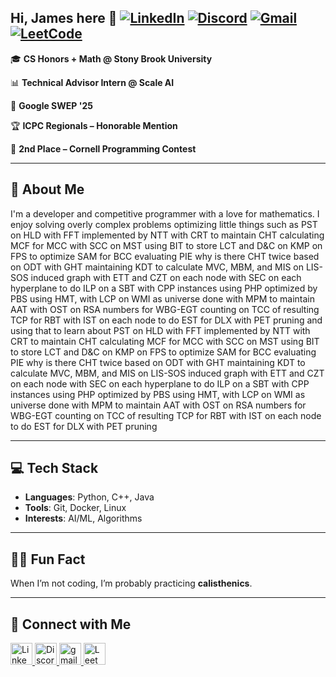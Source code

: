 ## Hi, James here :wave: [![LinkedIn](https://img.shields.io/badge/LinkedIn-0077B5?style=flat&logo=linkedin&logoColor=white)](https://linkedin.com/in/jameslcpp) [![Discord](https://img.shields.io/badge/Discord-7289DA?style=flat&logo=discord&logoColor=white)](https://discordapp.com/users/768637262077755404) [![Gmail](https://img.shields.io/badge/Gmail-D14836?style=flat&logo=gmail&logoColor=white)](mailto:james.k.leung@stonybrook.edu) [![LeetCode](https://img.shields.io/badge/LeetCode-FFA116?style=flat&logo=leetcode&logoColor=white)](https://leetcode.com/thehunterjames)

🎓 **CS Honors + Math @ Stony Brook University**

📊 **Technical Advisor Intern @ Scale AI**

💼 **Google SWEP '25**

🏆 **ICPC Regionals – Honorable Mention**

🥈 **2nd Place – Cornell Programming Contest**

---

## 🧠 About Me

I'm a developer and competitive programmer with a love for mathematics. I enjoy solving overly complex problems optimizing little things such as PST on HLD with FFT implemented by NTT with CRT to maintain CHT calculating MCF for MCC with SCC on MST using BIT to store LCT and D&C on KMP on FPS to optimize SAM for BCC evaluating PIE why is there CHT twice based on ODT with GHT maintaining KDT to calculate MVC, MBM, and MIS on LIS-SOS induced graph with ETT and CZT on each node with SEC on each hyperplane to do ILP on a SBT with CPP instances using PHP optimized by PBS using HMT, with LCP on WMI as universe done with MPM to maintain AAT with OST on RSA numbers for WBG-EGT counting on TCC of resulting TCP for RBT with IST on each node to do EST for DLX with PET pruning and using that to learn about PST on HLD with FFT implemented by NTT with CRT to maintain CHT calculating MCF for MCC with SCC on MST using BIT to store LCT and D&C on KMP on FPS to optimize SAM for BCC evaluating PIE why is there CHT twice based on ODT with GHT maintaining KDT to calculate MVC, MBM, and MIS on LIS-SOS induced graph with ETT and CZT on each node with SEC on each hyperplane to do ILP on a SBT with CPP instances using PHP optimized by PBS using HMT, with LCP on WMI as universe done with MPM to maintain AAT with OST on RSA numbers for WBG-EGT counting on TCC of resulting TCP for RBT with IST on each node to do EST for DLX with PET pruning

---

## 💻 Tech Stack

- **Languages**: Python, C++, Java
- **Tools**: Git, Docker, Linux
- **Interests**: AI/ML, Algorithms

---

## 🏋️‍♂️ Fun Fact

When I’m not coding, I’m probably practicing **calisthenics**.

---

## 🔗 Connect with Me

<a href="https://www.linkedin.com/in/jamescpp/" target="_blank">
  <img src="https://img.shields.io/static/v1?message=LinkedIn&logo=linkedin&label=&color=0077B5&logoColor=white&labelColor=&style=for-the-badge" height="35" alt="LinkedIn logo" />
</a>
<a href="https://discordapp.com/users/768637262077755404" target="_blank">
  <img src="https://img.shields.io/static/v1?message=Discord&logo=discord&label=&color=7289DA&logoColor=white&labelColor=&style=for-the-badge" height="35" alt="Discord logo" />
</a>
<a href="mailto:james.k.leung@stonybrook.edu" target="_blank">
  <img src="https://img.shields.io/static/v1?message=Gmail&logo=gmail&label=&color=D14836&logoColor=white&labelColor=&style=for-the-badge" height="35" alt="gmail logo"  />
</a>
<a href="https://leetcode.com/thehunterjames" target="_blank">
  <img src="https://img.shields.io/static/v1?message=LeetCode&logo=leetcode&label=&color=FFA116&logoColor=white&labelColor=&style=for-the-badge" height="35" alt="LeetCode logo" />
</a>
